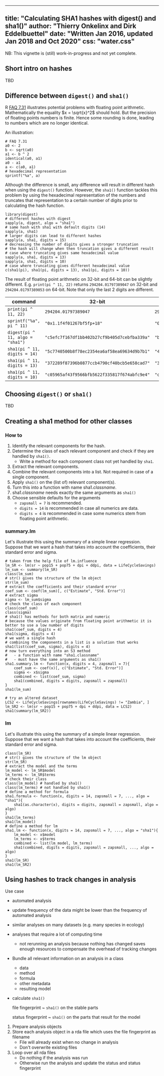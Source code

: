 <!--
%\VignetteIndexEntry{sha1() versus digest()}
%\VignetteEngine{simplermarkdown::mdweave_to_html}
%\VignetteEncoding{UTF-8}
-->
---
title: "Calculating SHA1 hashes with digest() and sha1()"
author: "Thierry Onkelinx and Dirk Eddelbuettel"
date: "Written Jan 2016, updated Jan 2018 and Oct 2020"
css: "water.css"
---

NB: This vignette is (still) work-in-progress and not yet complete.

## Short intro on hashes

TBD

## Difference between `digest()` and `sha1()`

R [FAQ 7.31](https://cran.r-project.org/doc/FAQ/R-FAQ.html#Why-doesn_0027t-R-think-these-numbers-are-equal_003f) illustrates potential problems with floating point arithmetic. Mathematically the equality $x = \sqrt{x}^2$ should hold. But the precision of floating points numbers is finite. Hence some rounding is done, leading to numbers which are no longer identical.

An illustration:

```{#faq7_31 .R} 
# FAQ 7.31
a0 <- 2
b <- sqrt(a0)
a1 <- b ^ 2
identical(a0, a1)
a0 - a1
a <- c(a0, a1)
# hexadecimal representation
sprintf("%a", a)
```

Although the difference is small, any difference will result in different hash when using the `digest()` function. 
However, the `sha1()` function tackles this problem by using the hexadecimal representation of the numbers and truncates 
that representation to a certain number of digits prior to calculating the hash function. 

```{#faq7_31digest .R}
library(digest)
# different hashes with digest
sapply(a, digest, algo = "sha1")
# same hash with sha1 with default digits (14)
sapply(a, sha1)
# larger digits can lead to different hashes
sapply(a, sha1, digits = 15)
# decreasing the number of digits gives a stronger truncation
# the hash will change when then truncation gives a different result
# case where truncating gives same hexadecimal value
sapply(a, sha1, digits = 13)
sapply(a, sha1, digits = 10)
# case where truncating gives different hexadecimal value
c(sha1(pi), sha1(pi, digits = 13), sha1(pi, digits = 10))
```

The result of floating point arithmetic on 32-bit and 64-bit can be slightly different. E.g. `print(pi ^ 11, 22)` returns `294204.01797389047` on 32-bit and `294204.01797389053` on 64-bit. Note that only the last 2 digits are different.  

| command | 32-bit | 64-bit|
| - | - | - |
| `print(pi ^ 11, 22)` | `294204.01797389047` | `294204.01797389053` |
| `sprintf("%a", pi ^ 11)`| `"0x1.1f4f01267bf5fp+18"` | `"0x1.1f4f01267bf6p+18"` |
| `digest(pi ^ 11, algo = "sha1")` | `"c5efc7f167df1bb402b27cf9b405d7cebfba339a"` | `"b61f6fea5e2a7952692cefe8bba86a00af3de713"`|
| `sha1(pi ^ 11, digits = 14)` | `"5c7740500b8f78ec2354ea6af58ea69634d9b7b1"` | `"4f3e296b9922a7ddece2183b1478d0685609a359"` |
| `sha1(pi ^ 11, digits = 13)` | `"372289f87396b0877ccb4790cf40bcb5e658cad7"` | `"372289f87396b0877ccb4790cf40bcb5e658cad7"` |
| `sha1(pi ^ 11, digits = 10)` | `"c05965af43f9566bfb5622f335817f674abfc9e4"` | `"c05965af43f9566bfb5622f335817f674abfc9e4"` |

## Choosing `digest()` or `sha1()`

TBD

## Creating a sha1 method for other classes

### How to

1. Identify the relevant components for the hash.
1. Determine the class of each relevant component and check if they are handled by `sha1()`.
    - Write a method for each component class not yet handled by `sha1`.
1. Extract the relevant components.
1. Combine the relevant components into a list. Not required in case of a single component.
1. Apply `sha1()` on the (list of) relevant component(s).
1. Turn this into a function with name sha1._classname_.
1. sha1._classname_ needs exactly the same arguments as `sha1()`
1. Choose sensible defaults for the arguments
    - `zapsmall = 7` is recommended.
    - `digits = 14` is recommended in case all numerics are data.
    - `digits = 4` is recommended in case some numerics stem from floating point arithmetic.

###  summary.lm

Let's illustrate this using the summary of a simple linear regression. Suppose that we want a hash that takes into account the coefficients, their standard error and sigma.

```{#sha1_lm_sum .R}
# taken from the help file of lm.influence
lm_SR <- lm(sr ~ pop15 + pop75 + dpi + ddpi, data = LifeCycleSavings)
lm_sum <- summary(lm_SR)
class(lm_sum)
# str() gives the structure of the lm object
str(lm_sum)
# extract the coefficients and their standard error
coef_sum <- coef(lm_sum)[, c("Estimate", "Std. Error")]
# extract sigma
sigma <- lm_sum$sigma
# check the class of each component
class(coef_sum)
class(sigma)
# sha1() has methods for both matrix and numeric
# because the values originate from floating point arithmetic it is better to use a low number of digits
sha1(coef_sum, digits = 4)
sha1(sigma, digits = 4)
# we want a single hash
# combining the components in a list is a solution that works
sha1(list(coef_sum, sigma), digits = 4)
# now turn everything into an S3 method
#   - a function with name "sha1.classname"
#   - must have the same arguments as sha1()
sha1.summary.lm <- function(x, digits = 4, zapsmall = 7){
    coef_sum <- coef(x)[, c("Estimate", "Std. Error")]
    sigma <- x$sigma
    combined <- list(coef_sum, sigma)
    sha1(combined, digits = digits, zapsmall = zapsmall)
}
sha1(lm_sum)

# try an altered dataset
LCS2 <- LifeCycleSavings[rownames(LifeCycleSavings) != "Zambia", ]
lm_SR2 <- lm(sr ~ pop15 + pop75 + dpi + ddpi, data = LCS2)
sha1(summary(lm_SR2))
```

###  lm

Let's illustrate this using the summary of a simple linear regression. Suppose that we want a hash that takes into account the coefficients, their standard error and sigma.

```{#sha1_lm .R}
class(lm_SR)
# str() gives the structure of the lm object
str(lm_SR)
# extract the model and the terms
lm_model <- lm_SR$model
lm_terms <- lm_SR$terms
# check their class
class(lm_model) # handled by sha1()
class(lm_terms) # not handled by sha1()
# define a method for formula
sha1.formula <- function(x, digits = 14, zapsmall = 7, ..., algo = "sha1"){
    sha1(as.character(x), digits = digits, zapsmall = zapsmall, algo = algo)
}
sha1(lm_terms)
sha1(lm_model)
# define a method for lm
sha1.lm <- function(x, digits = 14, zapsmall = 7, ..., algo = "sha1"){
    lm_model <- x$model
    lm_terms <- x$terms
    combined <- list(lm_model, lm_terms)
    sha1(combined, digits = digits, zapsmall = zapsmall, ..., algo = algo)
}
sha1(lm_SR)
sha1(lm_SR2)
```

## Using hashes to track changes in analysis

Use case

- automated analysis
- update frequency of the data might be lower than the frequency of automated analysis
- similar analyses on many datasets (e.g. many species in ecology)
- analyses that require a lot of computing time
    - not rerunning an analysis because nothing has changed saves enough resources to compensate the overhead of tracking changes

- Bundle all relevant information on an analysis in a class
    - data
    - method
    - formula
    - other metadata
    - resulting model
- calculate `sha1()`

    file fingerprint
      ~ `sha1()` on the stable parts
    
    status fingerprint
      ~ `sha1()` on the parts that result for the model

1. Prepare analysis objects
1. Store each analysis object in a rda file which uses the file fingerprint as filename
    - File will already exist when no change in analysis
    - Don't overwrite existing files
1. Loop over all rda files
    - Do nothing if the analysis was run
    - Otherwise run the analysis and update the status and status fingerprint
